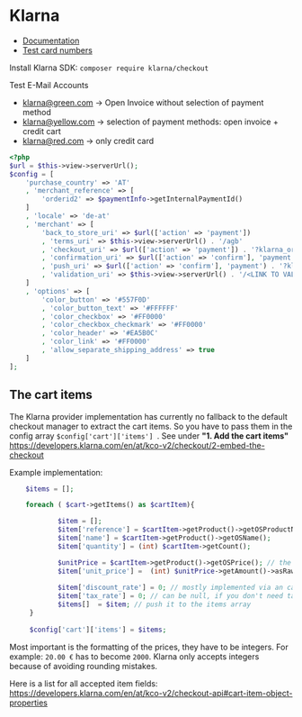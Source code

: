 # Klarna

* [Documentation](https://www.developers.klarna.com/en/de/kco-v2/klarna-checkout-overview-v1)
* [Test card numbers](https://www.developers.klarna.com/en/de/kco-v2/test-credentials)

Install Klarna SDK: `composer require klarna/checkout`

Test E-Mail Accounts
- klarna@green.com -> Open Invoice without selection of payment method
- klarna@yellow.com -> selection of payment methods: open invoice + credit cart
- klarna@red.com -> only credit card

```php
<?php
$url = $this->view->serverUrl();
$config = [
    'purchase_country' => 'AT'
    , 'merchant_reference' => [
        'orderid2' => $paymentInfo->getInternalPaymentId()
    ]
    , 'locale' => 'de-at'
    , 'merchant' => [
        'back_to_store_uri' => $url(['action' => 'payment'])
        , 'terms_uri' => $this->view->serverUrl() . '/agb'
        , 'checkout_uri' => $url(['action' => 'payment']) . '?klarna_order={checkout.order.uri}'
        , 'confirmation_uri' => $url(['action' => 'confirm'], 'payment') . '?klarna_order={checkout.order.uri}'
        , 'push_uri' => $url(['action' => 'confirm'], 'payment') . '?klarna_order={checkout.order.uri}'
        , 'validation_uri' => $this->view->serverUrl() . '/<LINK TO VALIDATE ORDER>?klarna_order={checkout.order.uri}'
    ]
    , 'options' => [
        'color_button' => '#557F0D'
        , 'color_button_text' => '#FFFFFF'
        , 'color_checkbox' => '#FF0000'
        , 'color_checkbox_checkmark' => '#FF0000'
        , 'color_header' => '#EA5B0C'
        , 'color_link' => '#FF0000'
        , 'allow_separate_shipping_address' => true
    ]
];
```

## The cart items 
The Klarna provider implementation has currently no fallback to the default checkout manager to extract the cart items. So you have to pass them in the config array `$config['cart']['items'] `. 
See under __"1. Add the cart items"__ https://developers.klarna.com/en/at/kco-v2/checkout/2-embed-the-checkout 

Example implementation:

```php
    $items = [];

    foreach ( $cart->getItems() as $cartItem){

            $item = [];
            $item['reference'] = $cartItem->getProduct()->getOSProductNumber(); // a unique reference for this product / variant
            $item['name'] = $cartItem->getProduct()->getOSName(); 
            $item['quantity'] = (int) $cartItem->getCount();

            $unitPrice = $cartItem->getProduct()->getOSPrice(); // the price for 1 piece
            $item['unit_price'] =  (int) $unitPrice->getAmount()->asRawValue() / 100; // format to integer
            
            $item['discount_rate'] = 0; // mostly implemented via an cart modificator
            $item['tax_rate'] = 0; // can be null, if you don't need tax calculation in the Klarna checkout
            $items[]  = $item; // push it to the items array
     }
     
     $config['cart']['items'] = $items;
```

Most important is the formatting of the prices, they have to be integers. For example: `20.00 €` has to become `2000`. Klarna only accepts integers because of avoiding rounding mistakes. 

Here is a list for all accepted item fields: https://developers.klarna.com/en/at/kco-v2/checkout-api#cart-item-object-properties 













